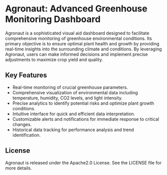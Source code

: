 # Agronaut: Advanced Greenhouse Monitoring Dashboard

Agronaut is a sophisticated visual aid dashboard designed to facilitate comprehensive monitoring of greenhouse environmental conditions. Its primary objective is to ensure optimal plant health and growth by providing real-time insights into the surrounding climate and conditions. By leveraging Agronaut, users can make informed decisions and implement precise adjustments to maximize crop yield and quality.

## Key Features

- Real-time monitoring of crucial greenhouse parameters.
- Comprehensive visualization of environmental data including temperature, humidity, CO2 levels, and light intensity.
- Precise analytics to identify potential risks and optimize plant growth conditions.
- Intuitive interface for quick and efficient data interpretation.
- Customizable alerts and notifications for immediate response to critical changes.
- Historical data tracking for performance analysis and trend identification.

## License

Agronaut is released under the Apache2.0 License. See the LICENSE file for more details.

